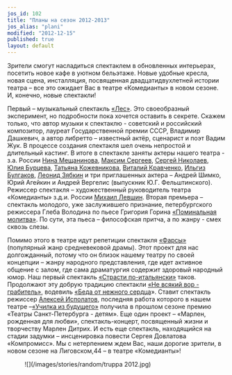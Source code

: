 ```yaml
---
jos_id: 102
title: "Планы на сезон 2012-2013"
jos_alias: "plani"
modified: "2012-12-15"
published: true
layout: default
---
```


Зрители смогут насладиться спектаклем в обновленных интерьерах, посетить новое кафе в уютном бельэтаже. Новые удобные кресла, новая сцена, инсталляция, посвященная двадцатидвухлетней истории театра – все это ожидает Вас в театре «Комедианты» в новом сезоне. И, конечно, новые спектакли!

Первый – музыкальный спектакль [«Лес»](91-les.html). Это своеобразный эксперимент, но подробности пока хочется оставить в секрете. Скажем только, что автор музыки к спектаклю - советский и российский композитор, лауреат Государственной премии СССР, Владимир Дашкевич, а автор либретто – известный актёр, сценарист и поэт Вадим Жук. В процессе создания спектакля шел очень непростой и длительный кастинг. В итоге в спектакле заняты актеры нашего театра - з.а. России [Нина Мещанинова](25-mewaninova-nina.html), [Максим Сергеев](57-maxsim-sergeev.html), [Сергей Николаев](52-sergei-nikolaev.html), [Юлия Бурцева](78-ylia-burceva.html), [Татьяна Кожевникова](80-tatiana-kogevnikova.html), [Виталий Кравченко](66-vitalii-kravchenko.html), [Ильгиз Булгаков](77-ilgiz-bulgakov.html), [Леонид Зябкин](67-leonid-zabkin.html) и три приглашенных актера – Андрей Шимко, Юрий Агейкин и Андрей Вергелис (выпускник Ю.Г. Фельштинского). Режиссер спектакля – художественный руководитель театра «Комедианты» з.д.и. России [Михаил Левшин](153-mihail-levshin.html). Вторая премьера – спектакль молодого, уже заслужившего признание, петербургского режиссера Глеба Володина по пьесе Григория Горина [«Поминальная молитва»](97-pominalnaia-molitva.html). По сути, эта пьеса – философская притча, а по жанру - смех сквозь слезы.

Помимо этого в театре идут репетиции спектакля [«Фарсы»](138-lohanq.html) (популярный жанр средневековой драмы). Этот проект для нас долгожданный, потому что он близок нашему театру по своей концепции – жанру народного представления, где идет активное общение с залом, где сама драматургия содержит здоровый народный юмор. Наш первый спектакль [«Страсти по-итальянски»](59-strasti-po-italianski.html) таков. Продолжают эту добрую традицию спектакли [«Не всякий вор - грабитель»](70-vor.html), водевиль [«Беда от нежного сердца](39-beda-ot-neghnogo-serdca.html)». Ставит спектакль режиссер [Алексей Исполатов](53-aleksei-ispolatov.html), последняя работа которого в нашем театре –[«Училка из будущего»](90-ychilka.html) получила в прошлом сезоне премию «Театры Санкт-Петербурга - детям». Еще один проект – «Марлен, рожденная для любви», спектакль-концерт, посвященный жизни и творчеству Марлен Дитрих. И есть еще спектакль, находящийся на стадии задумки – инсценировка повести Сергея Довлатова «Компромисс». Мы с нетерпением ждем Вас, наши дорогие зрители, в новом сезоне на Лиговском,44 – в театре «Комедианты»!

<figure>
![](/images/stories/random/truppa 2012.jpg)
</figure>